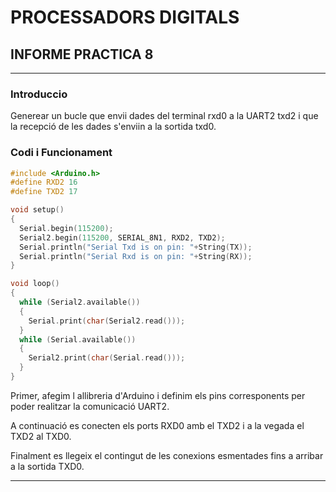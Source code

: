 # PROCESSADORS DIGITALS
## INFORME PRACTICA 8 
___
### Introduccio
Generear un bucle que envii dades del terminal rxd0 a la UART2 txd2 i que la recepció de les dades s'enviin a la sortida txd0.

### Codi i Funcionament
``` cpp
#include <Arduino.h>
#define RXD2 16
#define TXD2 17

void setup()
{
  Serial.begin(115200);
  Serial2.begin(115200, SERIAL_8N1, RXD2, TXD2);
  Serial.println("Serial Txd is on pin: "+String(TX));
  Serial.println("Serial Rxd is on pin: "+String(RX));
}

void loop()
{
  while (Serial2.available()) 
  {
    Serial.print(char(Serial2.read()));
  }
  while (Serial.available())
  {
    Serial2.print(char(Serial.read()));
  }
}
```

Primer, afegim l allibreria d'Arduino i definim els pins corresponents per poder realitzar la comunicació UART2.

A continuació es conecten els ports RXD0 amb el TXD2 i a la vegada el TXD2 al TXD0.

Finalment es llegeix el contingut de les conexions esmentades fins a arribar a la sortida TXD0.

___